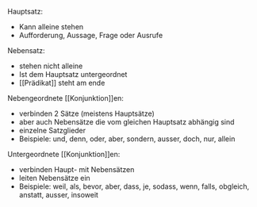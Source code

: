 Hauptsatz:
- Kann alleine stehen
- Aufforderung, Aussage, Frage oder Ausrufe

Nebensatz:
- stehen nicht alleine
- Ist dem Hauptsatz untergeordnet
- [[Prädikat]] steht am ende

Nebengeordnete [[Konjunktion]]en:
- verbinden 2 Sätze (meistens Hauptsätze)
- aber auch Nebensätze die vom gleichen Hauptsatz abhängig sind
- einzelne Satzglieder
- Beispiele: und, denn, oder, aber, sondern, ausser, doch, nur, allein 

Untergeordnete [[Konjunktion]]en:
- verbinden Haupt- mit Nebensätzen
- leiten Nebensätze ein
- Beispiele: weil, als, bevor, aber, dass, je, sodass, wenn, falls, obgleich, anstatt, ausser, insoweit